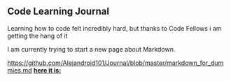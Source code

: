 ## Code Learning Journal 

Learning how to code felt incredibly hard, but thanks to Code Fellows i am getting the hang of it

I am currently trying to start a new page about Markdown.

https://github.com/Alejandroid101/Journal/blob/master/markdown_for_dummies.md [**here it is:**](https://github.com/Alejandroid101/Journal/blob/master/markdown_for_dummies.md)

